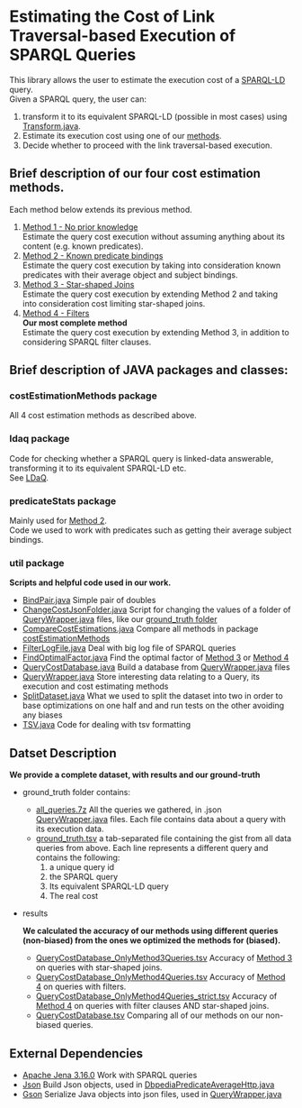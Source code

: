 # Estimating the Cost of Link Traversal-based Execution of SPARQL Queries

This library allows the user to estimate the execution cost of a
[SPARQL-LD](https://github.com/anskl/sparql-ld) query.\
Given a SPARQL query, the user can:
1. transform it to its equivalent SPARQL-LD (possible in most cases) using
   [Transform.java](src/main/java/gr/forth/ics/isl/LDaQ/CostEstimator/ldaq/Transform.java).
2. Estimate its execution cost using one of our
   [methods](src/main/java/gr/forth/ics/isl/LDaQ/CostEstimator/costEstimationMethods).
3. Decide whether to proceed with the link traversal-based execution.


## Brief description of our four cost estimation methods.
Each method below extends its previous method.
1. [Method 1 - No prior knowledge](src/main/java/gr/forth/ics/isl/LDaQ/CostEstimator/costEstimationMethods/Method1_noKnowledgeCostEst.java) \
    Estimate the query cost execution without assuming anything about
    its content (e.g. known predicates).
2. [Method 2 - Known predicate bindings](src/main/java/gr/forth/ics/isl/LDaQ/CostEstimator/costEstimationMethods/Method2_predicatesDataCostEst.java) \
    Estimate the query cost execution by taking into consideration known
    predicates with their average object and subject bindings.
3. [Method 3 - Star-shaped Joins](src/main/java/gr/forth/ics/isl/LDaQ/CostEstimator/costEstimationMethods/Method3_starShapedJoin.java) \
    Estimate the query cost execution by extending Method 2 and taking
    into consideration cost limiting star-shaped joins.
4. [Method 4 - Filters](src/main/java/gr/forth/ics/isl/LDaQ/CostEstimator/costEstimationMethods/Method4_filter.java) \
    **Our most complete method** \
    Estimate the query cost execution by extending Method 3, in addition to
    considering SPARQL filter clauses.


## Brief description of JAVA packages and classes:

### costEstimationMethods package
All 4 cost estimation methods as described above.

### ldaq package
Code for checking whether a SPARQL query is linked-data answerable,
transforming it to its equivalent SPARQL-LD etc. \
See [LDaQ](https://github.com/fafalios/LDaQ).

### predicateStats package
Mainly used for [Method 2](src/main/java/gr/forth/ics/isl/LDaQ/CostEstimator/costEstimationMethods/Method2_predicatesDataCostEst.java). \
Code we used to work with predicates such as getting their average subject bindings.

### util package
**Scripts and helpful code used in our work.**
* [BindPair.java](src/main/java/gr/forth/ics/isl/LDaQ/CostEstimator/util/BindPair.java)
    Simple pair of doubles
* [ChangeCostJsonFolder.java](src/main/java/gr/forth/ics/isl/LDaQ/CostEstimator/util/ChangeCostJsonFolder.java)
    Script for changing the values of a folder of [QueryWrapper.java](src/main/java/gr/forth/ics/isl/LDaQ/CostEstimator/util/QueryWrapper.java)
    files, like our [ground_truth folder](dataset/ground_truth/all_queries.7z)
* [CompareCostEstimations.java](src/main/java/gr/forth/ics/isl/LDaQ/CostEstimator/util/CompareCostEstimations.java)
    Compare all methods in package [costEstimationMethods](src/main/java/gr/forth/ics/isl/LDaQ/CostEstimator/costEstimationMethods)
* [FilterLogFile.java](src/main/java/gr/forth/ics/isl/LDaQ/CostEstimator/util/FilterLogFile.java)
    Deal with big log file of SPARQL queries
* [FindOptimalFactor.java](src/main/java/gr/forth/ics/isl/LDaQ/CostEstimator/util/FindOptimalFactor.java)
    Find the optimal factor of [Method 3](src/main/java/gr/forth/ics/isl/LDaQ/CostEstimator/costEstimationMethods/Method3_starShapedJoin.java) or
    [Method 4](src/main/java/gr/forth/ics/isl/LDaQ/CostEstimator/costEstimationMethods/Method4_filter.java)
* [QueryCostDatabase.java](src/main/java/gr/forth/ics/isl/LDaQ/CostEstimator/util/QueryCostDatabase.java)
    Build a database from [QueryWrapper.java](src/main/java/gr/forth/ics/isl/LDaQ/CostEstimator/util/QueryWrapper.java) files
* [QueryWrapper.java](src/main/java/gr/forth/ics/isl/LDaQ/CostEstimator/util/QueryWrapper.java)
    Store interesting data relating to a Query, its execution and cost estimating methods
* [SplitDataset.java](src/main/java/gr/forth/ics/isl/LDaQ/CostEstimator/util/SplitDataset.java)
    What we used to split the dataset into two in order to base optimizations on one half and
     and run tests on the other avoiding any biases
* [TSV.java](src/main/java/gr/forth/ics/isl/LDaQ/CostEstimator/util/TSV.java)
    Code for dealing with tsv formatting


## Datset Description
**We provide a complete dataset, with results and our ground-truth**
* ground_truth folder contains:
  * [all_queries.7z](dataset/ground_truth/all_queries.7z) All the queries we gathered, in .json
    [QueryWrapper.java](src/main/java/gr/forth/ics/isl/LDaQ/CostEstimator/util/QueryWrapper.java) files.
   Each file contains data about a query with its execution data.
  * [ground_truth.tsv](dataset/ground_truth/ground_truth.tsv) a tab-separated file containing the gist from all data queries from above. Each line represents a
  different query and contains the following:
    1. a unique query id
    2. the SPARQL query
    3. Its equivalent SPARQL-LD query
    4. The real cost

* results

    **We calculated the accuracy of our methods using different queries (non-biased) from the ones we optimized the methods for (biased).**
  * [QueryCostDatabase_OnlyMethod3Queries.tsv](dataset/results/QueryCostDatabase_OnlyMethod3Queries.tsv) Accuracy of
        [Method 3](src/main/java/gr/forth/ics/isl/LDaQ/CostEstimator/costEstimationMethods/Method3_starShapedJoin.java) on queries with star-shaped joins.
  * [QueryCostDatabase_OnlyMethod4Queries.tsv](dataset/results/QueryCostDatabase_OnlyMethod4Queries.tsv) Accuracy of
        [Method 4](src/main/java/gr/forth/ics/isl/LDaQ/CostEstimator/costEstimationMethods/Method4_filter.java) on queries with filters.
  * [QueryCostDatabase_OnlyMethod4Queries_strict.tsv](dataset/results/QueryCostDatabase_OnlyMethod4Queries_strict.tsv) Accuracy of
        [Method 4](src/main/java/gr/forth/ics/isl/LDaQ/CostEstimator/costEstimationMethods/Method4_filter.java) on queries with filter clauses AND
            star-shaped joins.
  * [QueryCostDatabase.tsv](dataset/results/QueryCostDatabase.tsv) Comparing all of our methods on our non-biased queries.


## External Dependencies
* [Apache Jena 3.16.0](https://search.maven.org/artifact/org.apache.jena/jena-arq/3.16.0/jar) Work with SPARQL queries
* [Json](https://search.maven.org/artifact/org.json/json/20200518/bundle) Build Json objects, used in
      [DbpediaPredicateAverageHttp.java](src/main/java/gr/forth/ics/isl/LDaQ/CostEstimator/predicateStats/DbpediaPredicateAverageHttp.java)
* [Gson]() Serialize Java objects into json files, used in [QueryWrapper.java](src/main/java/gr/forth/ics/isl/LDaQ/CostEstimator/util/QueryWrapper.java)
